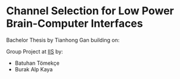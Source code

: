 # Channel Selection for Low Power Brain-Computer Interfaces

Bachelor Thesis by Tianhong Gan building on:

Group Project at [IIS](https://iis.ee.ethz.ch/) by:
* Batuhan Tömekçe
* Burak Alp Kaya
